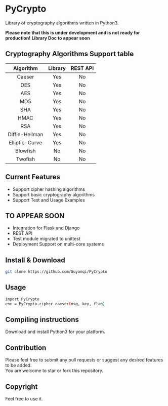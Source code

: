 # PyCrypto

Library of cryptography algorithms written in Python3. 

**Please note that this is under development and is not ready for production!**
**Library Doc to appear soon**

## Cryptography Algorithms Support table

| Algorithm | Library | REST API |
|:---------:| :------:| :-------:|
| Caeser | Yes  | No        |
| DES | Yes  | No        |
| AES | Yes  | No        |
| MD5 | Yes  | No       |
| SHA | Yes  | No       |
| HMAC | Yes  | No       |
| RSA | Yes  | No       |
| Diffie-Hellman | Yes  | No       |
| Elliptic-Curve  | Yes  | No       |
| Blowfish| No  | No        |
| Twofish | No  | No      |

## Current Features

+ Support cipher hashing algorithms  
+ Support basic cryptography algorithms   
+ Support Test and Usage Examples   

## TO APPEAR SOON

+ Integration for Flask and Django
+ REST API
+ Test module migrated to unittest
+ Deployment Support on multi-core systems

## Install & Download  
```bash
git clone https://github.com/Guyanqi/PyCrypto  
```
## Usage
```bash
import PyCrypto
enc = PyCrypto.cipher.caeser(msg, key, flag)
```  

## Compiling instructions

Download and install Python3 for your platform.

## Contribution

Please feel free to submit any pull requests or suggest any desired features to be added.  
You are welcome to star or fork this repository.  

## Copyright
Feel free to use it. 